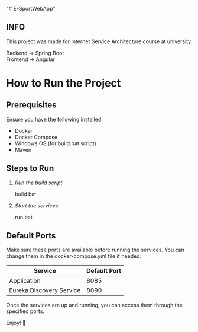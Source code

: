 "# E-SportWebApp" 

## INFO
This project was made for Internet Service Architecture course at university.

Backend -> Spring Boot  
Frontend -> Angular

# How to Run the Project

## Prerequisites
Ensure you have the following installed:
- Docker
- Docker Compose
- Windows OS (for build.bat script)
- Maven

## Steps to Run

1. *Run the build script*

   build.bat

2. *Start the services*

   run.bat


## Default Ports
Make sure these ports are available before running the services. You can change them in the docker-compose.yml file if needed:

| Service                | Default Port |
|------------------------|-------------|
| Application           | 8085      |
| Eureka Discovery Service | 8090      |

Once the services are up and running, you can access them through the specified ports.

Enjoy! 🚀
